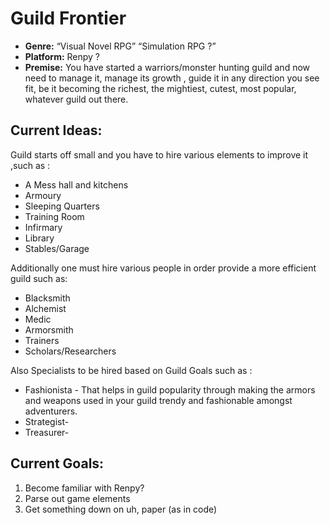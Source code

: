 # Guild Frontier 
* **Genre:** “Visual Novel RPG” “Simulation RPG ?”
* **Platform:** Renpy ?
* **Premise:** You have started a warriors/monster hunting guild and now need to manage it, manage its growth , guide it in any direction you see fit, be it becoming the richest, the mightiest, cutest, most popular, whatever guild out there. 

## Current Ideas: 

Guild starts off small and you have to hire various elements to improve it ,such as :
* A Mess hall and kitchens
* Armoury
* Sleeping Quarters
* Training Room
* Infirmary
* Library
* Stables/Garage

Additionally one must hire various people in order provide a more efficient guild such as: 
* Blacksmith
* Alchemist
* Medic
* Armorsmith
* Trainers
* Scholars/Researchers

Also Specialists to be hired based on Guild Goals such as :
* Fashionista - That helps in guild popularity through making the armors and weapons used in your guild trendy and fashionable amongst adventurers. 
* Strategist- 
* Treasurer-

## Current Goals: 
1. Become familiar with Renpy? 
2. Parse out game elements 
3. Get something down on uh, paper (as in code)